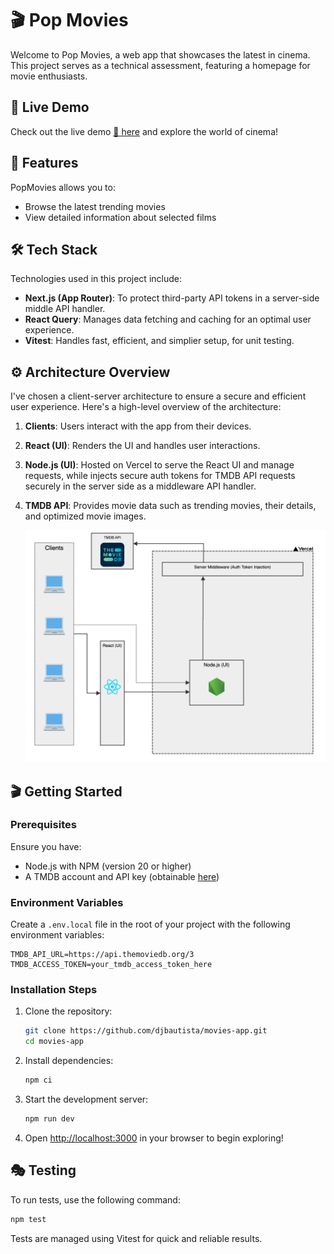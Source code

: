 # 🎬 Pop Movies

Welcome to Pop Movies, a web app that showcases the latest in cinema. This project serves as a technical assessment, featuring a homepage for movie enthusiasts.

## 🚀 Live Demo

Check out the live demo [🍿 here](https://movies-app-eight-rho.vercel.app/) and explore the world of cinema!

## 🎥 Features

PopMovies allows you to:

- Browse the latest trending movies
- View detailed information about selected films

## 🛠 Tech Stack

Technologies used in this project include:

- **Next.js (App Router)**: To protect third-party API tokens in a server-side middle API handler.
- **React Query**: Manages data fetching and caching for an optimal user experience.
- **Vitest**: Handles fast, efficient, and simplier setup, for unit testing.

## ⚙️ Architecture Overview

I've chosen a client-server architecture to ensure a secure and efficient user experience. Here's a high-level overview of the architecture:

1. **Clients**: Users interact with the app from their devices.
2. **React (UI)**: Renders the UI and handles user interactions.
3. **Node.js (UI)**: Hosted on Vercel to serve the React UI and manage requests, while injects secure auth tokens for TMDB API requests securely in the server side as a middleware API handler.
4. **TMDB API**: Provides movie data such as trending movies, their details, and optimized movie images.

   ![Architecture Diagram](./docs/architecture.png)

## 🎬 Getting Started

### Prerequisites

Ensure you have:

- Node.js with NPM (version 20 or higher)
- A TMDB account and API key (obtainable [here](https://developer.themoviedb.org/docs))

### Environment Variables

Create a `.env.local` file in the root of your project with the following environment variables:

```
TMDB_API_URL=https://api.themoviedb.org/3
TMDB_ACCESS_TOKEN=your_tmdb_access_token_here
```

### Installation Steps

1. Clone the repository:

   ```bash
   git clone https://github.com/djbautista/movies-app.git
   cd movies-app
   ```

2. Install dependencies:

   ```bash
   npm ci
   ```

3. Start the development server:

   ```bash
   npm run dev
   ```

4. Open [http://localhost:3000](http://localhost:3000) in your browser to begin exploring!

## 🎭 Testing

To run tests, use the following command:

```bash
npm test
```

Tests are managed using Vitest for quick and reliable results.
